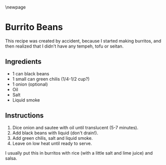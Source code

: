 \newpage

# Burrito Beans

This recipe was created by accident, because I started making burritos, and
then realized that I didn't have any tempeh, tofu or seitan.

## Ingredients

  * 1 can black beans
  * 1 small can green chilis (1/4-1/2 cup?)
  * 1 onion (optional)
  * Oil
  * Salt
  * Liquid smoke

## Instructions

 1. Dice onion and sautee with oil until translucent (5-7 minutes).
 2. Add black beans with liquid (don't drain!).
 3. Add green chilis, salt and liquid smoke.
 4. Leave on low heat until ready to serve.

I usually put this in burritos with rice (with a little salt and lime juice)
and salsa.
